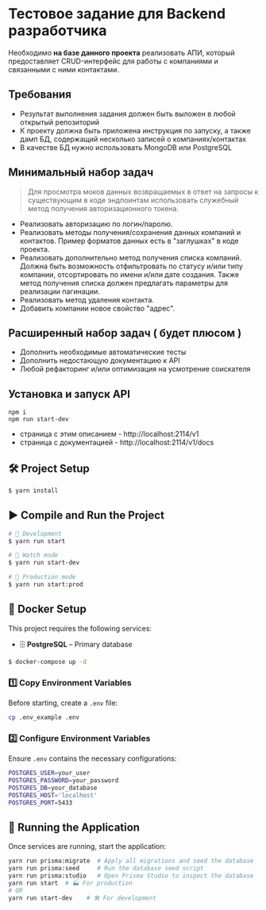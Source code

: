 # Тестовое задание для Backend разработчика

Необходимо **на базе данного проекта** реализовать АПИ, который предоставляет CRUD-интерфейс для работы с компаниями и связанными с ними контактами.

## Требования

* Результат выполнения задания должен быть выложен в любой открытый репозиторий
* К проекту должна быть приложена инструкция по запуску, а также дамп БД, содержащий несколько записей о компаниях/контактах
* В качестве БД нужно использовать MongoDB или PostgreSQL

## Минимальный набор задач
> Для просмотра моков данных возвращаемых в ответ на запросы к существующим в коде эндпоинтам 
использовать служебный метод получения авторизационного токена.

* Реализовать авторизацию по логин/паролю.
* Реализовать методы получения/сохранения данных компаний и контактов. Пример форматов данных есть в "заглушках" в коде проекта.
* Реализовать дополнительно метод получения списка компаний. Должна быть возможность отфильтровать по статусу и/или типу компании, отсортировать по имени и/или дате создания. Также метод получения списка должен предлагать параметры для реализации пагинации.
* Реализовать метод удаления контакта.
* Добавить компании новое свойство "адрес".

## Расширенный набор задач ( будет плюсом )

* Дополнить необходимые автоматические тесты
* Дополнить недостающую документацию к API
* Любой рефакторинг и/или оптимизация на усмотрение соискателя

## Установка и запуск API

```
npm i
npm run start-dev
```

* страница с этим описанием - http://localhost:2114/v1
* страница с документацией - http://localhost:2114/v1/docs




## 🛠 Project Setup

```bash
$ yarn install
```

## ▶️ Compile and Run the Project

```bash
# 🚧 Development
$ yarn run start

# 🔄 Watch mode
$ yarn run start-dev

# 🚀 Production mode
$ yarn run start:prod
```

## 🐳 Docker Setup

This project requires the following services:

- 🗄 **PostgreSQL** – Primary database

```bash
$ docker-compose up -d
```
### 1️⃣ Copy Environment Variables

Before starting, create a `.env` file:

```bash
cp .env_example .env
```

### 2️⃣ Configure Environment Variables

Ensure `.env` contains the necessary configurations:

```bash
POSTGRES_USER=your_user
POSTGRES_PASSWORD=your_password
POSTGRES_DB=your_database
POSTGRES_HOST='localhost'
POSTGRES_PORT=5433
```

## 🚀 Running the Application

Once services are running, start the application:

```bash
yarn run prisma:migrate  # Apply all migrations and seed the database
yarn run prisma:seed     # Run the database seed script
yarn run prisma:studio   # Open Prisma Studio to inspect the database
yarn run start  # 🏭 For production
# OR
yarn run start-dev    # 🛠 For development
```